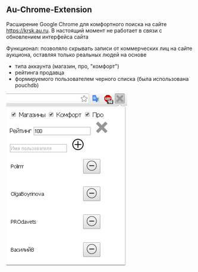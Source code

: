 ## Au-Chrome-Extension

Расширение Google Chrome для комфортного поиска на сайте https://krsk.au.ru. В настоящий момент не работает в связи с обновлением интерфейса сайта

Функционал: позволяло скрывать записи от коммерческих лиц на сайте аукциона, оставляя только реальных людей на основе 
- типа аккаунта (магазин, про, "комфорт")
- рейтинга продавца
- формируемого пользователем черного списка (была использована pouchdb)

![screen](https://github.com/Orangella/Au-Chrome-Extension/blob/master/interface.png)
